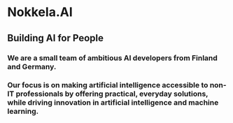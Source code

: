 # Nokkela.AI

## Building AI for People

### We are a small team of ambitious AI developers from Finland and Germany.

### Our focus is on making artificial intelligence accessible to non-IT professionals by offering practical, everyday solutions, while driving innovation in artificial intelligence and machine learning.
